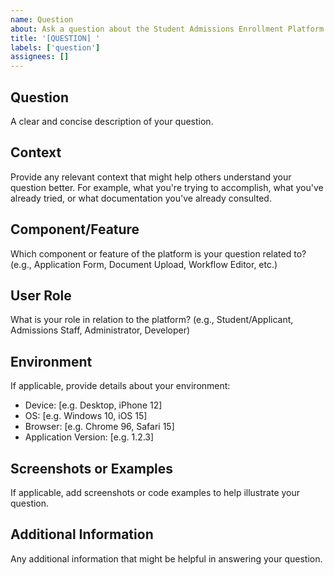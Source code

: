 ```yaml
---
name: Question
about: Ask a question about the Student Admissions Enrollment Platform
title: '[QUESTION] '
labels: ['question']
assignees: []
---
```


## Question
A clear and concise description of your question.

## Context
Provide any relevant context that might help others understand your question better. For example, what you're trying to accomplish, what you've already tried, or what documentation you've already consulted.

## Component/Feature
Which component or feature of the platform is your question related to? (e.g., Application Form, Document Upload, Workflow Editor, etc.)

## User Role
What is your role in relation to the platform? (e.g., Student/Applicant, Admissions Staff, Administrator, Developer)

## Environment
If applicable, provide details about your environment:
- Device: [e.g. Desktop, iPhone 12]
- OS: [e.g. Windows 10, iOS 15]
- Browser: [e.g. Chrome 96, Safari 15]
- Application Version: [e.g. 1.2.3]

## Screenshots or Examples
If applicable, add screenshots or code examples to help illustrate your question.

## Additional Information
Any additional information that might be helpful in answering your question.
